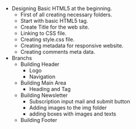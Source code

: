 * Designing Basic HTML5 at the beginning. 
  * First of all creating necessary folders.
  * Start with basic HTML5 tag.
  * Create Title for the web site.
  * Linking to CSS file.
  * Creating style.css file.
  * Creating metadata for responsive website.
  * Creating comments meta data.
* Branchs
  * Building Header
    * Logo
    * Navigation 
  * Building Main Area
    * Heading and Tag
  * Building Newsletter
    * Subscription input mail and submit button
    * Adding images to the img folder 
    * adding boxes with images and texts
  * Building Footer
 


